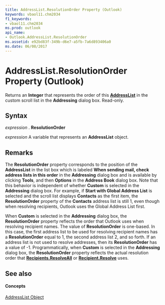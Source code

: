 ```yaml
---
title: AddressList.ResolutionOrder Property (Outlook)
keywords: vbaol11.chm2034
f1_keywords:
- vbaol11.chm2034
ms.prod: outlook
api_name:
- Outlook.AddressList.ResolutionOrder
ms.assetid: e92bd83f-349b-d6e7-a5fb-7a6d893406a0
ms.date: 06/08/2017
---
```



# AddressList.ResolutionOrder Property (Outlook)

Returns an  **Integer** that represents the order of this **[AddressList](Outlook.AddressList.md)** in the custom scroll list in the **Addressing** dialog box. Read-only.


## Syntax

 _expression_ . **ResolutionOrder**

 _expression_ A variable that represents an **AddressList** object.


## Remarks

The  **ResolutionOrder** property corresponds to the position of the **AddressList** in the list box which is labeled **When sending mail, check address lists in this order** in the **Addressing** dialog box and is available by clicking **Tools**, and then  **Options** in the **Address Book** dialog box. Note that this behavior is independent of whether **Custom** is selected in the **Addressing** dialog box. For example, if **Start with Global Address List** is selected and the scroll list displays **Contacts** as the first item, the **ResolutionOrder** property of the **Contacts** address list is still 1, even though when resolving recipients, Outlook uses the Global Address List first.

When  **Custom** is selected in the **Addressing** dialog box, the **ResolutionOrder** property reflects the order that Outlook uses when resolving recipient names. The value of **ResolutionOrder** is one-based. In this case, the first address list to be used for resolving recipient names has a **ResolutionOrder** equal to 1, the second address list 2, and so forth. If an address list is not used to resolve addresses, then its **ResolutionOrder** has a value of -1. Programmatically, when **Custom** is selected in the **Addressing** dialog box, the **ResolutionOrder** property reflects the actual resolution order that **[Recipients.ResolveAll](Outlook.Recipients.ResolveAll.md)** or **[Recipient.Resolve](Outlook.Recipient.Resolve.md)** uses.


## See also


#### Concepts


[AddressList Object](Outlook.AddressList.md)

